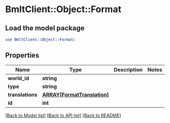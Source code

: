 # BmltClient::Object::Format

## Load the model package
```perl
use BmltClient::Object::Format;
```

## Properties
Name | Type | Description | Notes
------------ | ------------- | ------------- | -------------
**world_id** | **string** |  | 
**type** | **string** |  | 
**translations** | [**ARRAY[FormatTranslation]**](FormatTranslation.md) |  | 
**id** | **int** |  | 

[[Back to Model list]](../README.md#documentation-for-models) [[Back to API list]](../README.md#documentation-for-api-endpoints) [[Back to README]](../README.md)


